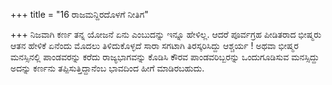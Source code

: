 +++
title = "16 ರಾಜಮನ್ದಿರದೊಳಗೆ ನೀತಿಗ"

+++
ನಿಜವಾಗಿ ಕರ್ಣ ತನ್ನ ಯೋಜನೆ ಏನು ಎಂಬುದನ್ನು ಇನ್ನೂ ಹೇಳಿಲ್ಲ. ಆದರೆ ಪೂರ್ವಗ್ರಹ ಪೀಡಿತರಾದ ಭೀಷ್ಮರು ಆತನ ಹೇಳಿಕೆ ಏನೆಂದು ಮೊದಲು ತಿಳಿದುಕೊಳ್ಳದೆ ಸಾರಾ ಸಗಟಾಗಿ ತಿರಸ್ಕರಿಸಿದ್ದು ಆಶ್ಚರ್ಯ ! ಅಥವಾ ಭೀಷ್ಮರ ಮನಸ್ಸಿನಲ್ಲಿ ಪಾಂಡವರನ್ನು ಕರೆದು ರಾಜ್ಯಭಾಗವನ್ನು ಕೊಡಿಸಿ ಕೌರವ ಪಾಂಡವರಿಬ್ಬರನ್ನು ಒಂದುಗೂಡಿಸುವ ಮನಸ್ಸಿದ್ದು ಅದನ್ನು ಕರ್ಣನು ತಪ್ಪಿಸುತ್ತಿದ್ದಾನೆಂಬ ಭಾವದಿಂದ ಹೀಗೆ ಮಾಡಿರಬಹುದು.